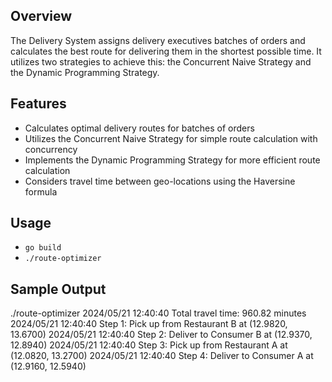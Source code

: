 ## Overview

The Delivery System assigns delivery executives batches of orders and calculates the best route for delivering them in the shortest possible time. It utilizes two strategies to achieve this: the Concurrent Naive Strategy and the Dynamic Programming Strategy.

## Features

- Calculates optimal delivery routes for batches of orders
- Utilizes the Concurrent Naive Strategy for simple route calculation with concurrency
- Implements the Dynamic Programming Strategy for more efficient route calculation
- Considers travel time between geo-locations using the Haversine formula

## Usage

- `go build`
- `./route-optimizer`

## Sample Output
./route-optimizer 
2024/05/21 12:40:40 Total travel time: 960.82 minutes
2024/05/21 12:40:40 Step 1: Pick up from Restaurant B at (12.9820, 13.6700)
2024/05/21 12:40:40 Step 2: Deliver to Consumer B at (12.9370, 12.8940)
2024/05/21 12:40:40 Step 3: Pick up from Restaurant A at (12.0820, 13.2700)
2024/05/21 12:40:40 Step 4: Deliver to Consumer A at (12.9160, 12.5940)
